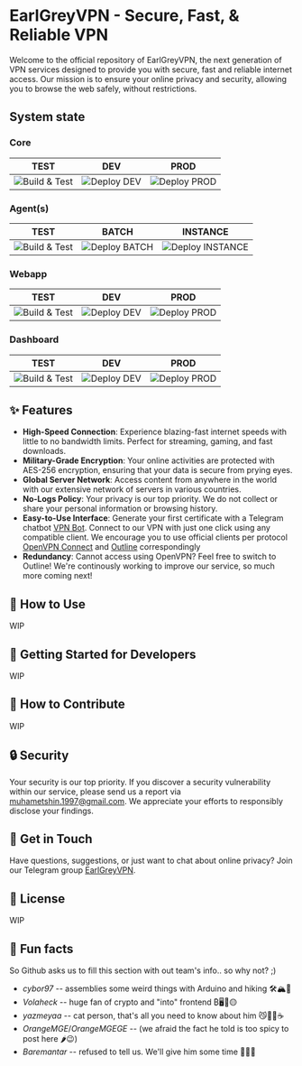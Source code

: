 # EarlGreyVPN - Secure, Fast, & Reliable VPN

Welcome to the official repository of EarlGreyVPN, the next generation of VPN services designed to provide you with secure, fast and reliable internet access. Our mission is to ensure your online privacy and security, allowing you to browse the web safely, without restrictions.

## System state
    
### Core
| TEST | DEV | PROD |
|-|-|-|
|![Build & Test](https://github.com/EarlGreyVPN/ovpnrental_core/actions/workflows/test.yml/badge.svg) | ![Deploy DEV](https://github.com/EarlGreyVPN/ovpnrental_core/actions/workflows/deploy.yml/badge.svg) | ![Deploy PROD](https://github.com/EarlGreyVPN/ovpnrental_core/actions/workflows/deploy-prod.yml/badge.svg)|

### Agent(s)
| TEST | BATCH | INSTANCE |
|-|-|-|
|![Build & Test](https://github.com/EarlGreyVPN/ovpnrental_agent/actions/workflows/test.yml/badge.svg) | ![Deploy BATCH](https://github.com/EarlGreyVPN/ovpnrental_agent/actions/workflows/deploy_batch.yml/badge.svg) | ![Deploy INSTANCE](https://github.com/EarlGreyVPN/ovpnrental_agent/actions/workflows/deploy_instance.yml/badge.svg)|

### Webapp
| TEST | DEV | PROD |
|-|-|-|
|![Build & Test](https://github.com/EarlGreyVPN/ovpnrental_webapp/actions/workflows/test.yml/badge.svg)|![Deploy DEV](https://github.com/EarlGreyVPN/ovpnrental_webapp/actions/workflows/deploy.yml/badge.svg)|![Deploy PROD](https://github.com/EarlGreyVPN/ovpnrental_webapp/actions/workflows/deploy_prod.yml/badge.svg)|

### Dashboard
| TEST | DEV | PROD |
|-|-|-|
|![Build & Test](https://github.com/EarlGreyVPN/ovpnrental_dashboard/actions/workflows/test.yml/badge.svg)|![Deploy DEV](https://github.com/EarlGreyVPN/ovpnrental_dashboard/actions/workflows/deploy.yml/badge.svg)|![Deploy PROD](https://github.com/EarlGreyVPN/ovpnrental_dashboard/actions/workflows/deploy_prod.yml/badge.svg)|

## ✨ Features

- **High-Speed Connection**: Experience blazing-fast internet speeds with little to no bandwidth limits. Perfect for streaming, gaming, and fast downloads.
- **Military-Grade Encryption**: Your online activities are protected with AES-256 encryption, ensuring that your data is secure from prying eyes.
- **Global Server Network**: Access content from anywhere in the world with our extensive network of servers in various countries.
- **No-Logs Policy**: Your privacy is our top priority. We do not collect or share your personal information or browsing history.
- **Easy-to-Use Interface**: Generate your first certificate with a Telegram chatbot [VPN Bot](https://t.me/teaparty_vpnbot). Connect to our VPN with just one click using any compatible client. We encourage you to use official clients per protocol [OpenVPN Connect](https://openvpn.net/client/client-connect-vpn-for-windows/) and [Outline](https://getoutline.org/get-started/#step-3) correspondingly
- **Redundancy**: Cannot access using OpenVPN? Feel free to switch to Outline! We're continously working to improve our service, so much more coming next!

## 📖 How to Use
WIP

## 🌟 Getting Started for Developers
WIP

## 🤝 How to Contribute
WIP

## 🔒 Security

Your security is our top priority. If you discover a security vulnerability within our service, please send us a report via [muhametshin.1997@gmail.com](mailto:muhametshin.1997@gmail.com). We appreciate your efforts to responsibly disclose your findings.

## 💬 Get in Touch

Have questions, suggestions, or just want to chat about online privacy? Join our Telegram group [EarlGreyVPN](https://t.me/+oEnZ05i0XuMyZjQy).

## 📝 License
WIP

## 🍿 Fun facts

So Github asks us to fill this section with out team's info.. so why not? ;)
- *cybor97* -- assemblies some weird things with Arduino and hiking 🛠️🏔️🦝
- *Volaheck* -- huge fan of crypto and "into" frontend ₿🖥️🦆🟡
- *yazmeyaa* -- cat person, that's all you need to know about him 😼👨‍💻☕
- *OrangeMGE*/*OrangeMGEGE* -- (we afraid the fact he told is too spicy to post here 🌶️😉)
- *Baremantar* -- refused to tell us. We'll give him some time 🤷‍♂️😉
